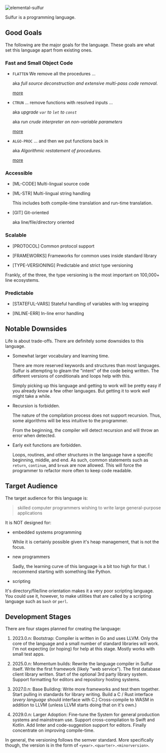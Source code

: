 ![elemental-sulfur](https://upload.wikimedia.org/wikipedia/commons/thumb/8/88/Sulfur_-_El_Desierto_mine%2C_San_Pablo_de_Napa%2C_Daniel_Campos_Province%2C_Potos%C3%AD%2C_Bolivia.jpg/220px-Sulfur_-_El_Desierto_mine%2C_San_Pablo_de_Napa%2C_Daniel_Campos_Province%2C_Potos%C3%AD%2C_Bolivia.jpg "Elemental Sulfer as seen on Wikipedia. Credit: Iifar")


Sulfur is a programming language.

## Good Goals

The following are the major goals for the language. These goals are what set this language apart from existing ones.

### Fast and Small Object Code

* `FLATTEN` We remove all the procedures ...

  aka *full source deconstruction and extensive multi-pass code removal.*

  [more](scalable-goals.md#flatten)

* `CTRUN` ... remove functions with resolved inputs ...

  aka *upgrade `var` to `let` to `const`*

  aka *run crude interpreter on non-variable parameters*

  [more](scalable-goals.md#ctrun)

* `ALGO-PROC` ... and then we put functions back in

  aka *Algorithmic restatement of procedures.*

  [more](scalable-goals.md#flatten)

### Accessible

* [ML-CODE] Multi-lingual source code

* [ML-STR] Multi-lingual string handling

  This includes both compile-time translation and run-time translation.

* [GIT] Git-oriented 

  aka line/file/directory oriented

### Scalable

* [PROTOCOL] Common protocol support

* [FRAMEWORKS] Frameworks for common uses inside standard library

* [TYPE-VERSIONING] Predictable and strict type versioning

Frankly, of the three, the type versioning is the most important on 100,000+ line ecosystems.

### Predictable

* [STATEFUL-VARS] Stateful handling of variables with log wrapping

* [INLINE-ERR] In-line error handling

## Notable Downsides

Life is about trade-offs. There are definitely some downsides to this language.

* Somewhat larger vocabulary and learning time.

  There are more reserved keywords and structures than most languages. Sulfur is attempting to gleam the "intent" of the code being written. The different versions of conditionals and loops help with this.

  Simply picking up this language and getting to work will be pretty easy if you already know a few other languages. But getting it to work _well_ might take a while.

* Recursion is forbidden.

  The nature of the compilation process does not support recursion. Thus, some algorithms will be less intuitive to the programmer.

  From the beginning, the compiler will detect recursion and will throw an error when detected.

* Early exit functions are forbidden.

  Loops, routines, and other structures in the language have a specific beginning, middle, and end. As such, common statements such as `return`, `continue`, and `break` are now allowed. This will force the programmer to refactor more often to keep code readable.

## Target Audience

The target audience for this language is:

> skilled computer programmers wishing to write large general-purpose applications

It is NOT designed for:

* embedded systems programming

  While it is certainly possible given it's heap management, that is not the focus.

* new programmers

  Sadly, the learning curve of this language is a bit too high for that. I recommend starting with something like Python.

* scripting

 It's directory/file/line orientation makes it a very poor scripting language. You could use it, however, to make utilities that are called by a scripting language such as `bash` or `perl`.

## Development Stages

There are four stages planned for creating the language:

1. 2023.0.n: Bootstrap: Compiler is written in Go and uses LLVM. Only the core of the language and a small number of standard libraries will work. I'm not expecting (or hoping) for help at this stage. Mostly works with small test apps.

2. 2025.0.n: Momentum builds: Rewrite the language compiler in Sulfur itself. Write the first framework (likely "web service"). The first database client library written. Start of the optional 3rd party library system. Support formatting for editors and repository hosting systems.

3. 2027.0.n: Base Building: Write more frameworks and test them together. Start pulling in standards for library writing. Build a C / Rust interface (*every language* should interface with C.) Cross-compile to WASM in addition to LLVM (unless LLVM starts doing that on it's own.)

4. 2029.0.n: Larger Adoption: Fine-tune the System for general production systems and mainstream use. Support cross-compilation to Swift and Kotlin. Add linter and code-suggestion support for editors. Finally concentrate on improving compile-time.

In general, the versioning follows the semver standard. More specifically though, the version is in the form of `<year>.<quarter>.<minorversion>`.
